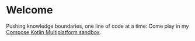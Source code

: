 # Welcome

Pushing knowledge boundaries, one line of code at a time: Come play in
my [Compose Kotlin Multiplatform sandbox](https://github.com/addyi/compose-kmp-playground).
